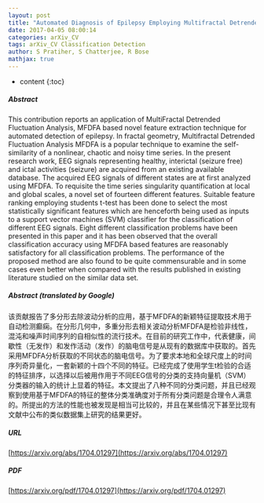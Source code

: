 ```yaml
---
layout: post
title: "Automated Diagnosis of Epilepsy Employing Multifractal Detrended Fluctuation Analysis Based Features"
date: 2017-04-05 08:00:14
categories: arXiv_CV
tags: arXiv_CV Classification Detection
author: S Pratiher, S Chatterjee, R Bose
mathjax: true
---
```


* content
{:toc}

##### Abstract
This contribution reports an application of MultiFractal Detrended Fluctuation Analysis, MFDFA based novel feature extraction technique for automated detection of epilepsy. In fractal geometry, Multifractal Detrended Fluctuation Analysis MFDFA is a popular technique to examine the self-similarity of a nonlinear, chaotic and noisy time series. In the present research work, EEG signals representing healthy, interictal (seizure free) and ictal activities (seizure) are acquired from an existing available database. The acquired EEG signals of different states are at first analyzed using MFDFA. To requisite the time series singularity quantification at local and global scales, a novel set of fourteen different features. Suitable feature ranking employing students t-test has been done to select the most statistically significant features which are henceforth being used as inputs to a support vector machines (SVM) classifier for the classification of different EEG signals. Eight different classification problems have been presented in this paper and it has been observed that the overall classification accuracy using MFDFA based features are reasonably satisfactory for all classification problems. The performance of the proposed method are also found to be quite commensurable and in some cases even better when compared with the results published in existing literature studied on the similar data set.

##### Abstract (translated by Google)
该贡献报告了多分形去除波动分析的应用，基于MFDFA的新颖特征提取技术用于自动检测癫痫。在分形几何中，多重分形去相关波动分析MFDFA是检验非线性，混沌和噪声时间序列的自相似性的流行技术。在目前的研究工作中，代表健康，间歇性（无发作）和发作活动（发作）的脑电信号是从现有的数据库中获取的。首先采用MFDFA分析获取的不同状态的脑电信号。为了要求本地和全球尺度上的时间序列奇异量化，一套新颖的十四个不同的特征。已经完成了使用学生t检验的合适的特征排序，以选择以后被用作用于不同EEG信号的分类的支持向量机（SVM）分类器的输入的统计上显着的特征。本文提出了八种不同的分类问题，并且已经观察到使用基于MFDFA的特征的整体分类准确度对于所有分类问题是合理令人满意的。所提出的方法的性能也被发现是相当可比较的，并且在某些情况下甚至比现有文献中公布的类似数据集上研究的结果更好。

##### URL
[https://arxiv.org/abs/1704.01297](https://arxiv.org/abs/1704.01297)

##### PDF
[https://arxiv.org/pdf/1704.01297](https://arxiv.org/pdf/1704.01297)

